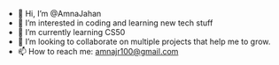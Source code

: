 - 👋 Hi, I’m @AmnaJahan
- 👀 I’m interested in coding and learning new tech stuff
- 🌱 I’m currently learning CS50
- 💞️ I’m looking to collaborate on multiple projects that help me to grow.
- 📫 How to reach me: amnajr100@gmail.com

<!---
AmnaJahan/AmnaJahan is a ✨ special ✨ repository because its `README.md` (this file) appears on your GitHub profile.
You can click the Preview link to take a look at your changes.
--->
